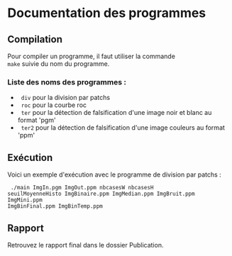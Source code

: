 
# Documentation des programmes

## Compilation

Pour compiler un programme, il faut utiliser la commande <code> make</code> suivie du nom du programme.

### Liste des noms des programmes :

- <code> div</code> pour la division par patchs
- <code> roc</code> pour la courbe roc
- <code> ter</code> pour la détection de falsification d'une image noir et blanc au format 'pgm'
- <code> ter2</code> pour la détection de falsification d'une image couleurs au format 'ppm'

## Exécution 

Voici un exemple d'exécution avec le programme de division par patchs :

<code> ./main ImgIn.pgm ImgOut.ppm  nbcasesW nbcasesH seuilMoyenneHisto ImgBinaire.ppm ImgMedian.ppm ImgBruit.ppm ImgMini.ppm ImgBinFinal.ppm ImgBinTemp.ppm </code>

## Rapport 

Retrouvez le rapport final dans le dossier Publication.
